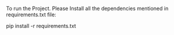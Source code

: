 To run the Project. Please Install all the dependencies mentioned in requirements.txt file:

pip install -r requirements.txt
